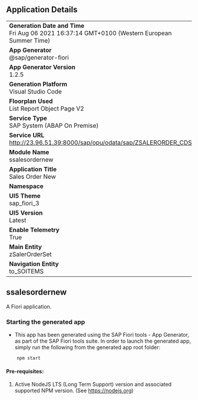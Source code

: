 ## Application Details
|               |
| ------------- |
|**Generation Date and Time**<br>Fri Aug 06 2021 16:37:14 GMT+0100 (Western European Summer Time)|
|**App Generator**<br>@sap/generator-fiori|
|**App Generator Version**<br>1.2.5|
|**Generation Platform**<br>Visual Studio Code|
|**Floorplan Used**<br>List Report Object Page V2|
|**Service Type**<br>SAP System (ABAP On Premise)|
|**Service URL**<br>http://23.96.51.39:8000/sap/opu/odata/sap/ZSALERORDER_CDS/
|**Module Name**<br>ssalesordernew|
|**Application Title**<br>Sales Order New|
|**Namespace**<br>|
|**UI5 Theme**<br>sap_fiori_3|
|**UI5 Version**<br>Latest|
|**Enable Telemetry**<br>True|
|**Main Entity**<br>zSalerOrderSet|
|**Navigation Entity**<br>to_SOITEMS|

## ssalesordernew

A Fiori application.

### Starting the generated app

-   This app has been generated using the SAP Fiori tools - App Generator, as part of the SAP Fiori tools suite.  In order to launch the generated app, simply run the following from the generated app root folder:

```
    npm start
```

#### Pre-requisites:

1. Active NodeJS LTS (Long Term Support) version and associated supported NPM version.  (See https://nodejs.org)


